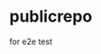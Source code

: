 # publicrepo
for e2e test









































































































































































































































































































































































































































































































































































































































































































































































































































































































































































































































































































































































































































































































































































































































































































































































































































































































































